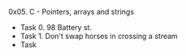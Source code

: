 0x05. C - Pointers, arrays and strings
- Task 0. 98 Battery st.
- Task 1. Don't swap horses in crossing a stream
- Task 